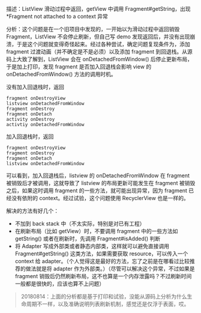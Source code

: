 描述：ListView 滑动过程中返回，getView 中调用 Fragment#getString，出现 *Fragment not attached to a context 异常

分析：这个问题是在一个旧项目中发现的，一开始以为滑动过程中返回销毁 Fragment，ListView 不会停止刷新，但自己写 demo 发现返回后，并没有出现崩溃，于是这个问题就变得奇怪起来。经过各种尝试，确定问题复现条件为，添加 fragment 过渡动画（并不确定是不是必须）以及添加 fragment 到回退栈。从源码上大致了解到，ListView 会在 onDetachedFromWindow() 后停止更新布局，于是加上打印，发现 fragment 是否加入回退栈会影响 view 的 onDetachedFromWindow() 方法的调用时机。

没有加入回退栈时，返回

```
fragment onDestroyView
listview onDetachedFromWindow
fragment onDestroy
fragmnet onDetach
activity onDestroy
activtiy onDetachedFromWindow
```

加入回退栈时，返回

```
fragment onDestroyView
fragment onDestroy
fragment onDetach
listview onDetachedFromWindow
```

可以看到，加入回退栈后，listview 的 onDetachedFromWindow 在 fragment 被销毁后才被调用，这就导致了 listview 的布局更新可能发生在 fragment 被销毁之后，如果这时调用 fragment 的一些方法，就可能出现异常，因为 fragment 已经没有依附的 context。经过试验，这个问题使用 RecyclerView 也是一样的。



解决的方法有好几个：

+ 不加到 back stack 中（不太实际，特别是对已有工程）
+ 在刷新布局（比如 getView）时，不要调用 fragment 中的一些方法如 getString() 或者在刷新时，先调用 Fragment#isAdded() 判断
+ 将 Adapter 写成外部类或者静态内部类，这样就可以避免直接调用 Fragment#getString() 这类方法，如果需要获取 resource，可以传入一个 context 给 adapter。（个人觉得这是最好的方法，忘了之前是在哪看过比较推荐的做法就是将 adapter 作为外部类。）（尽管可以解决这个异常，不过如果是 fragment 销毁后仍然刷新布局，这不也算是一个内存泄露吗？不过刷新时间一般都是很快的，应该也算不上问题）

> 20180814：上面的分析都是基于打印和试验，没能从源码上分析为什么生命周期不一样，以及准确说明列表刷新机制，感觉还是仅浮于表面，哎。